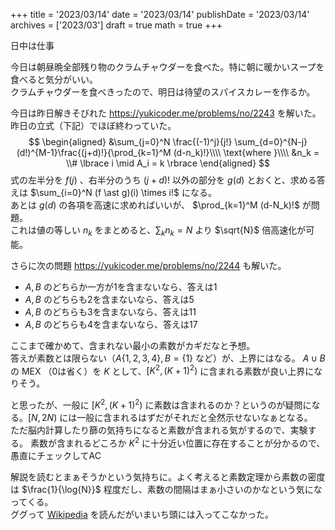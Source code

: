 +++
title = '2023/03/14'
date = '2023/03/14'
publishDate = '2023/03/14'
archives = ['2023/03']
draft = true
math = true
+++

日中は仕事

今日は朝昼晩全部残り物のクラムチャウダーを食べた。特に朝に暖かいスープを食べると気分がいい。  
クラムチャウダーを食べきったので、明日は待望のスパイスカレーを作るか。

今日は昨日解きそびれた https://yukicoder.me/problems/no/2243 を解いた。  
昨日の立式（下記）でほぼ終わっていた。
$$
\begin{aligned}
&\sum_{j=0}^N \frac{(-1)^j}{j!} \sum_{d=0}^{N-j} (d!)^{M-1}\frac{(j+d)!}{\prod_{k=1}^M (d-n_k)!}\\\\
\text{where }\\\\
&n_k = \\# \lbrace i \mid A_i = k \rbrace
\end{aligned}
$$
式の左半分を $f(j)$ 、右半分のうち $(j+d)!$ 以外の部分を $g(d)$ とおくと、求める答えは $\sum_{i=0}^N (f \ast g)(i) \times i!$ になる。  
あとは $g(d)$ の各項を高速に求めればいいが、 $\prod_{k=1}^M (d-N_k)!$ が問題。  
これは値の等しい $n_k$ をまとめると、$\sum_{k}n_k = N$ より $\sqrt{N}$ 倍高速化が可能。  

さらに次の問題 https://yukicoder.me/problems/no/2244 も解いた。
- $A,B$ のどちらか一方が1を含まないなら、答えは1
- $A,B$ のどちらも2を含まないなら、答えは5
- $A,B$ のどちらも3を含まないなら、答えは11
- $A,B$ のどちらも4を含まないなら、答えは17

ここまで確かめて、含まれない最小の素数がカギだなと予想。  
答えが素数とは限らない（$A\lbrace 1,2,3,4\rbrace, B=\lbrace 1 \rbrace$ など）が、上界にはなる。
$A \cup B$ の MEX   （0は省く）を $K$ として、$\lbrack K^2,(K+1)^2 \rparen$ に含まれる素数が良い上界になりそう。

と思ったが、一般に $\lbrack K^2, (K+1)^2 \rparen$ に素数は含まれるのか？というのが疑問になる。$\lbrack N, 2N \rparen$ には一般に含まれるはずだがそれだと全然示せないなぁとなる。  
ただ脳内計算したり篩の気持ちになると素数が含まれる気がするので、実験する。
素数が含まれるどころか $K^2$ に十分近い位置に存在することが分かるので、愚直にチェックしてAC

解説を読むとまぁそうかという気持ちに。よく考えると素数定理から素数の密度は $\frac{1}{\log{N}}$ 程度だし、素数の間隔はまぁ小さいのかなという気になってくる。  
ググって [Wikipedia](https://ja.wikipedia.org/wiki/%E7%B4%A0%E6%95%B0%E3%81%AE%E9%96%93%E9%9A%94) を読んだがいまいち頭には入ってこなかった。
